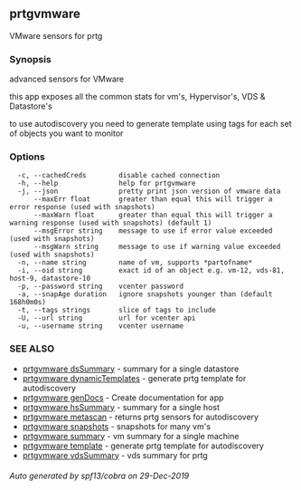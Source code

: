 ## prtgvmware

VMware sensors for prtg

### Synopsis

advanced sensors for VMware

this app exposes all the common stats for vm's, Hypervisor's, VDS & Datastore's

to use autodiscovery you need to generate template using tags for each set of objects you want to monitor


### Options

```
  -c, --cachedCreds        disable cached connection
  -h, --help               help for prtgvmware
  -j, --json               pretty print json version of vmware data
      --maxErr float       greater than equal this will trigger a error response (used with snapshots)
      --maxWarn float      greater than equal this will trigger a warning response (used with snapshots) (default 1)
      --msgError string    message to use if error value exceeded (used with snapshots)
      --msgWarn string     message to use if warning value exceeded (used with snapshots)
  -n, --name string        name of vm, supports *partofname*
  -i, --oid string         exact id of an object e.g. vm-12, vds-81, host-9, datastore-10 
  -p, --password string    vcenter password
  -a, --snapAge duration   ignore snapshots younger than (default 168h0m0s)
  -t, --tags strings       slice of tags to include
  -U, --url string         url for vcenter api
  -u, --username string    vcenter username
```

### SEE ALSO

* [prtgvmware dsSummary](prtgvmware_dsSummary.md)	 - summary for a single datastore
* [prtgvmware dynamicTemplates](prtgvmware_dynamicTemplates.md)	 - generate prtg template for autodiscovery
* [prtgvmware genDocs](prtgvmware_genDocs.md)	 - Create documentation for app
* [prtgvmware hsSummary](prtgvmware_hsSummary.md)	 - summary for a single host
* [prtgvmware metascan](prtgvmware_metascan.md)	 - returns prtg sensors for autodiscovery
* [prtgvmware snapshots](prtgvmware_snapshots.md)	 - snapshots for many vm's
* [prtgvmware summary](prtgvmware_summary.md)	 - vm summary for a single machine
* [prtgvmware template](prtgvmware_template.md)	 - generate prtg template for autodiscovery
* [prtgvmware vdsSummary](prtgvmware_vdsSummary.md)	 - vds summary for prtg

###### Auto generated by spf13/cobra on 29-Dec-2019
